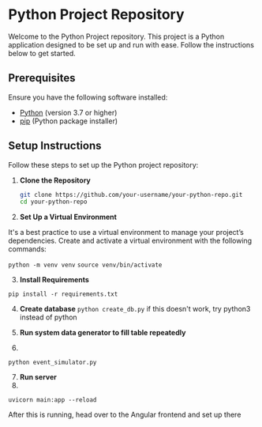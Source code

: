 # Python Project Repository

Welcome to the Python Project repository. This project is a Python application designed to be set up and run with ease. Follow the instructions below to get started.

## Prerequisites

Ensure you have the following software installed:

- [Python](https://www.python.org/) (version 3.7 or higher)
- [pip](https://pip.pypa.io/en/stable/) (Python package installer)

## Setup Instructions

Follow these steps to set up the Python project repository:

1. **Clone the Repository**

   ```bash
   git clone https://github.com/your-username/your-python-repo.git
   cd your-python-repo

2. **Set Up a Virtual Environment**

It's a best practice to use a virtual environment to manage your project’s dependencies. Create and activate a virtual environment with the following commands:

`python -m venv venv`
`source venv/bin/activate`

3. **Install Requirements**

`pip install -r requirements.txt`

4. **Create database**
`python create_db.py` if this doesn't work, try python3 instead of python

5. **Run system data generator to fill table repeatedly**
6. 
`python event_simulator.py`

7. **Run server**
8. 
`uvicorn main:app --reload`

After this is running, head over to the Angular frontend and set up there


